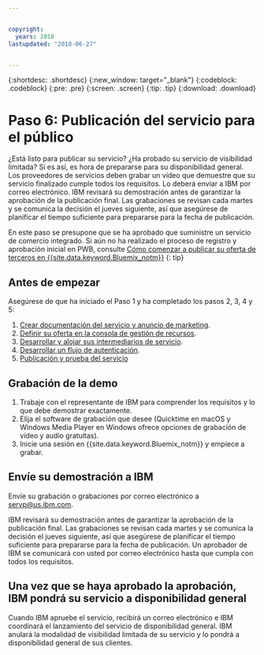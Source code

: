 ```yaml
---


copyright:
  years: 2018
lastupdated: "2018-06-27"


---
```


{:shortdesc: .shortdesc}
{:new_window: target="_blank"}
{:codeblock: .codeblock}
{:pre: .pre}
{:screen: .screen}
{:tip: .tip}
{:download: .download}

# Paso 6: Publicación del servicio para el público

¿Está listo para publicar su servicio? ¿Ha probado su servicio de visibilidad limitada? Si es así, es hora de prepararse para su disponibilidad general. Los proveedores de servicios deben grabar un vídeo que demuestre que su servicio finalizado cumple todos los requisitos. Lo deberá enviar a IBM por correo electrónico. IBM revisará su demostración antes de garantizar la aprobación de la publicación final. Las grabaciones se revisan cada martes y se comunica la decisión el jueves siguiente, así que asegúrese de planificar el tiempo suficiente para prepararse para la fecha de publicación.

En este paso se presupone que se ha aprobado que suministre un servicio de comercio integrado. Si aún no ha realizado el proceso de registro y aprobación inicial en PWB, consulte [Cómo comenzar a publicar su oferta de terceros en {{site.data.keyword.Bluemix_notm}}](/docs/third-party/index.html)
{: tip}

## Antes de empezar

Asegúrese de que ha iniciado el Paso 1 y ha completado los pasos 2, 3, 4 y 5:
1. [Crear documentación del servicio y anuncio de marketing](/docs/third-party/cis1-docs-marketing.html).
2. [Definir su oferta en la consola de gestión de recursos](/docs/third-party/cis2-rmc-define.html).
3. [Desarrollar y alojar sus intermediarios de servicio](/docs/third-party/cis3-broker.html).
3. [Desarrollar un flujo de autenticación](/docs/third-party/cis5-iam.html).
3. [Publicación y prueba del servicio](/docs/third-party/cis4-rmc-publish.html)


## Grabación de la demo

1. Trabaje con el representante de IBM para comprender los requisitos y lo que debe demostrar exactamente.
1. Elija el software de grabación que desee (Quicktime en macOS y Windows Media Player en Windows ofrece opciones de grabación de vídeo y audio gratuitas).
2. Inicie una sesión en {{site.data.keyword.Bluemix_notm}} y empiece a grabar.

## Envíe su demostración a IBM

Envíe su grabación o grabaciones por correo electrónico a servp@us.ibm.com.

IBM revisará su demostración antes de garantizar la aprobación de la publicación final. Las grabaciones se revisan cada martes y se comunica la decisión el jueves siguiente, así que asegúrese de planificar el tiempo suficiente para prepararse para la fecha de publicación. Un aprobador de IBM se comunicará con usted por correo electrónico hasta que cumpla con todos los requisitos.

## Una vez que se haya aprobado la aprobación, IBM pondrá su servicio a disponibilidad general

Cuando IBM apruebe el servicio, recibirá un correo electrónico e IBM coordinará el lanzamiento del servicio de disponibilidad general. IBM anulará la modalidad de visibilidad limitada de su servicio y lo pondrá a disponibilidad general de sus clientes.

